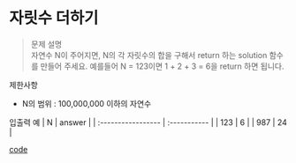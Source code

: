 # 자릿수 더하기

>문제 설명<br>
자연수 N이 주어지면, N의 각 자릿수의 합을 구해서 return 하는 solution 함수를 만들어 주세요.
예를들어 N = 123이면 1 + 2 + 3 = 6을 return 하면 됩니다.

제한사항
- N의 범위 : 100,000,000 이하의 자연수

입출력 예
| N | answer | 
| :----------------- | :-----------  | 
| 123 | 6 | 
| 987 | 24 | 

[code](https://github.com/JiHoonAHN/CodingTest/blob/main/One%20Level/%EC%9E%90%EB%A6%BF%EC%88%98%20%EB%8D%94%ED%95%98%EA%B8%B0.swift)